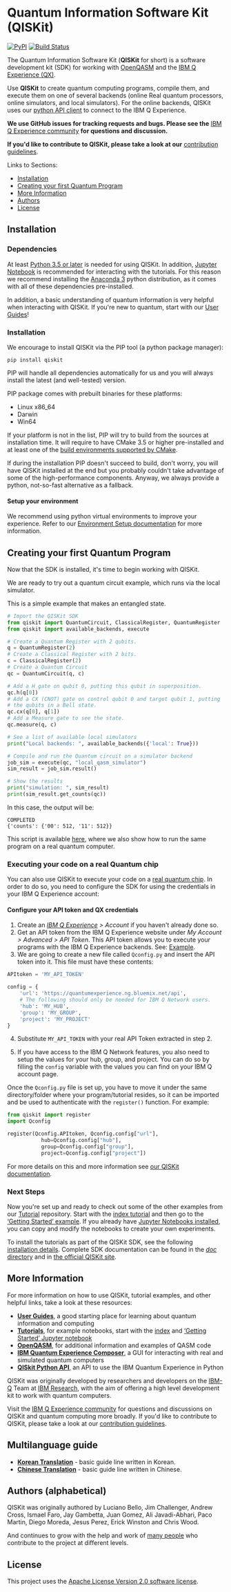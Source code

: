 # Quantum Information Software Kit (QISKit)

[![PyPI](https://img.shields.io/pypi/v/qiskit.svg)](https://pypi.python.org/pypi/qiskit)
[![Build Status](https://travis-ci.org/QISKit/qiskit-sdk-py.svg?branch=master)](https://travis-ci.org/QISKit/qiskit-sdk-py)

The Quantum Information Software Kit (**QISKit** for short) is a software development kit (SDK) for
working with [OpenQASM](https://github.com/QISKit/qiskit-openqasm) and the
[IBM Q Experience (QX)](https://quantumexperience.ng.bluemix.net/).

Use **QISKit** to create quantum computing programs, compile them, and execute them on one of
several backends (online Real quantum processors, online simulators, and local simulators). For
the online backends, QISKit uses our [python API client](https://github.com/QISKit/qiskit-api-py)
to connect to the IBM Q Experience.

**We use GitHub issues for tracking requests and bugs. Please see the**
[IBM Q Experience community](https://quantumexperience.ng.bluemix.net/qx/community) **for
questions and discussion.**

**If you'd like to contribute to QISKit, please take a look at our**
[contribution guidelines](.github/CONTRIBUTING.rst).

Links to Sections:

* [Installation](#installation)
* [Creating your first Quantum Program](#creating-your-first-quantum-program)
* [More Information](#more-information)
* [Authors](#authors-alphabetical)
* [License](#license)

## Installation

### Dependencies

At least [Python 3.5 or later](https://www.python.org/downloads/) is needed for using QISKit. In
addition, [Jupyter Notebook](https://jupyter.readthedocs.io/en/latest/install.html) is recommended
for interacting with the tutorials.
For this reason we recommend installing the [Anaconda 3](https://www.continuum.io/downloads)
python distribution, as it comes with all of these dependencies pre-installed.

In addition, a basic understanding of quantum information is very helpful when interacting with
QISKit. If you're new to quantum, start with our
[User Guides](https://github.com/QISKit/ibmqx-user-guides)!

### Installation

We encourage to install QISKit via the PIP tool (a python package manager):

```
pip install qiskit
```

PIP will handle all dependencies automatically for us and you will always install the latest (and well-tested) version.

PIP package comes with prebuilt binaries for these platforms:

* Linux x86_64
* Darwin
* Win64

If your platform is not in the list, PIP will try to build from the sources at installation time. It will require to have CMake 3.5 or higher pre-installed and at least one of the [build environments supported by CMake](https://cmake.org/cmake/help/v3.5/manual/cmake-generators.7.html).

If during the installation PIP doesn't succeed to build, don't worry, you will have QISKit installed at the end but you probably couldn't take advantage of some of the high-performance components. Anyway, we always provide a python, not-so-fast alternative as a fallback.


#### Setup your environment

We recommend using python virtual environments to improve your experience. Refer to our
[Environment Setup documentation](doc/install.rst#3.1-Setup-the-environment) for more information.

## Creating your first Quantum Program

Now that the SDK is installed, it's time to begin working with QISKit.

We are ready to try out a quantum circuit example, which runs via the local simulator.

This is a simple example that makes an entangled state.

```python
# Import the QISKit SDK
from qiskit import QuantumCircuit, ClassicalRegister, QuantumRegister
from qiskit import available_backends, execute

# Create a Quantum Register with 2 qubits.
q = QuantumRegister(2)
# Create a Classical Register with 2 bits.
c = ClassicalRegister(2)
# Create a Quantum Circuit
qc = QuantumCircuit(q, c)

# Add a H gate on qubit 0, putting this qubit in superposition.
qc.h(q[0])
# Add a CX (CNOT) gate on control qubit 0 and target qubit 1, putting
# the qubits in a Bell state.
qc.cx(q[0], q[1])
# Add a Measure gate to see the state.
qc.measure(q, c)

# See a list of available local simulators
print("Local backends: ", available_backends({'local': True}))

# Compile and run the Quantum circuit on a simulator backend
job_sim = execute(qc, "local_qasm_simulator")
sim_result = job_sim.result()

# Show the results
print("simulation: ", sim_result)
print(sim_result.get_counts(qc))
```

In this case, the output will be:

```
COMPLETED
{'counts': {'00': 512, '11': 512}}
```

This script is available [here](examples/python/hello_quantum.py), where we also show how to
run the same program on a real quantum computer.

### Executing your code on a real Quantum chip

You can also use QISKit to execute your code on a
[real quantum chip](https://github.com/QISKit/ibmqx-backend-information).
In order to do so, you need to configure the SDK for using the credentials in
your IBM Q Experience account:


#### Configure your API token and QX credentials


1. Create an _[IBM Q Experience](https://quantumexperience.ng.bluemix.net) > Account_ if you haven't already done so.
2. Get an API token from the IBM Q Experience website under _My Account > Advanced > API Token_. This API token allows you to execute your programs with the IBM Q Experience backends. See: [Example](doc/example_real_backend.rst).
3. We are going to create a new file called `Qconfig.py` and insert the API token into it. This file must have these contents:

  ```python
  APItoken = 'MY_API_TOKEN'

  config = {
      'url': 'https://quantumexperience.ng.bluemix.net/api',
      # The following should only be needed for IBM Q Network users.
      'hub': 'MY_HUB',
      'group': 'MY_GROUP',
      'project': 'MY_PROJECT'
  }
  ```

4. Substitute `MY_API_TOKEN` with your real API Token extracted in step 2.

5. If you have access to the IBM Q Network features, you also need to setup the
   values for your hub, group, and project. You can do so by filling the
   `config` variable with the values you can find on your IBM Q account
   page.

Once the `Qconfig.py` file is set up, you have to move it under the same directory/folder where your program/tutorial resides, so it can be imported and be used to authenticate with the `register()` function. For example:

```python
from qiskit import register
import Qconfig

register(Qconfig.APItoken, Qconfig.config["url"],
           hub=Qconfig.config["hub"],
           group=Qconfig.config["group"],
           project=Qconfig.config["project"])
```

For more details on this and more information see
[our QISKit documentation](https://www.qiskit.org/documentation/).


### Next Steps

Now you're set up and ready to check out some of the other examples from our
[Tutorial](https://github.com/QISKit/qiskit-tutorial) repository. Start with the
[index tutorial](https://github.com/QISKit/qiskit-tutorial/blob/master/index.ipynb) and then go to
the [‘Getting Started’ example](https://github.com/QISKit/qiskit-tutorial/blob/master/reference/tools/getting_started.ipynb).
If you already have [Jupyter Notebooks installed](https://jupyter.readthedocs.io/en/latest/install.html),
you can copy and modify the notebooks to create your own experiments.

To install the tutorials as part of the QISKit SDK, see the following
[installation details](doc/install.rst#Install-Jupyter-based-tutorials). Complete SDK
documentation can be found in the [*doc* directory](doc/qiskit.rst) and in
[the official QISKit site](https://www.qiskit.org/documentation).

## More Information

For more information on how to use QISKit, tutorial examples, and other helpful links, take a look
at these resources:

* **[User Guides](https://github.com/QISKit/ibmqx-user-guides)**,
  a good starting place for learning about quantum information and computing
* **[Tutorials](https://github.com/QISKit/qiskit-tutorial)**,
  for example notebooks, start with the [index](https://github.com/QISKit/qiskit-tutorial/blob/master/index.ipynb) and [‘Getting Started’ Jupyter notebook](https://github.com/QISKit/qiskit-tutorial/blob/002d054c72fc59fc5009bb9fa0ee393e15a69d07/1_introduction/getting_started.ipynb)
* **[OpenQASM](https://github.com/QISKit/openqasm)**,
  for additional information and examples of QASM code
* **[IBM Quantum Experience Composer](https://quantumexperience.ng.bluemix.net/qx/editor)**,
  a GUI for interacting with real and simulated quantum computers
* **[QISkit Python API](https://github.com/QISKit/qiskit-api-py)**, an API to use the IBM Quantum
  Experience in Python

QISKit was originally developed by researchers and developers on the
[IBM-Q](http://www.research.ibm.com/ibm-q/) Team at [IBM Research](http://www.research.ibm.com/),
with the aim of offering a high level development kit to work with quantum computers.

Visit the [IBM Q Experience community](https://quantumexperience.ng.bluemix.net/qx/community) for
questions and discussions on QISKit and quantum computing more broadly. If you'd like to
contribute to QISKit, please take a look at our [contribution guidelines](.github/CONTRIBUTING.rst).

## Multilanguage guide

* **[Korean Translation](doc/ko/README.md)** - basic guide line written in Korean.
* **[Chinese Translation](doc/zh/README.md)** - basic guide line written in Chinese.

## Authors (alphabetical)

QISKit was originally authored by
Luciano Bello, Jim Challenger, Andrew Cross, Ismael Faro, Jay Gambetta, Juan Gomez,
Ali Javadi-Abhari, Paco Martin, Diego Moreda, Jesus Perez, Erick Winston and Chris Wood.

And continues to grow with the help and work of [many people](CONTRIBUTORS.md) who contribute
to the project at different levels.

## License

This project uses the [Apache License Version 2.0 software license](https://www.apache.org/licenses/LICENSE-2.0).
